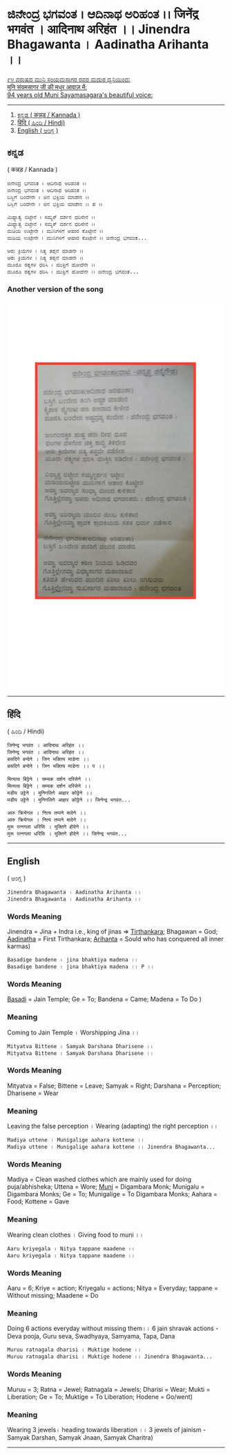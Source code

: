# ಜಿನೇಂದ್ರ ಭಗವಂತ । ಆದಿನಾಥ ಅರಿಹಂತ ।। जिनेंद्र भगवंत । आदिनाथ अरिहंत ।। Jinendra Bhagawanta । Aadinatha Arihanta ।।

[
    ೯೪ ವರುಷದ ಮುನಿ ಸಂಯಮಸಾಗರ ರವರ ಮದುರ ಧ್ವನಿಯಿಂದ:  
    मुनि संयमसागर जी की मधुर आवाज़ में:  
    94 years old Muni Sayamasagara's beautiful voice:  
](https://www.facebook.com/AcharyaVidyasagarJi/videos/1694386503936795/?hc_ref=NEWSFEED)

---

1. [ಕನ್ನಡ ( कन्नड़ / Kannada )](#ಕನ್ನಡ)
1. [हिंदि ( ಹಿಂದಿ / Hindi)](#हिंदि)
1. [English ( ಆಂಗ್ಲ )](#English)


## ಕನ್ನಡ
( कन्नड़ / Kannada )

```
ಜಿನೇಂದ್ರ ಭಗವಂತ । ಆದಿನಾಥ ಅರಿಹಂತ ।।  
ಜಿನೇಂದ್ರ ಭಗವಂತ । ಆದಿನಾಥ ಅರಿಹಂತ ।।  
ಬಸ್ದಿಗೆ ಬಂದೇನೇ । ಜಿನ ಭಕ್ತಿಯ ಮಾಡೇನ ।।  
ಬಸ್ದಿಗೆ ಬಂದೇನೇ । ಜಿನ ಭಕ್ತಿಯ ಮಾಡೇನ ।। ಪ ।।  
```

```
ಮಿಥ್ಯಾತ್ವ ಬಿಟ್ಟೇನೆ । ಸಮ್ಯಕ್ ದರ್ಶನ ಧರಿಸೇನೆ ।।  
ಮಿಥ್ಯಾತ್ವ ಬಿಟ್ಟೇನೆ । ಸಮ್ಯಕ್ ದರ್ಶನ ಧರಿಸೇನೆ ।।  
ಮಡಿಯ ಉಟ್ಟೇನೇ । ಮುನಿಗಳಿಗೆ ಆಹಾರ ಕೊಟ್ಟೇನೆ ।।  
ಮಡಿಯ ಉಟ್ಟೇನೇ । ಮುನಿಗಳಿಗೆ ಆಹಾರ ಕೊಟ್ಟೇನೆ ।। ಜಿನೇಂದ್ರ ಭಗವಂತ...  
```

```
ಆರು ಕ್ರಿಯೆಗಳ । ನಿತ್ಯ ತಪ್ಪನೆ ಮಾಡನೇ ।।  
ಆರು ಕ್ರಿಯೆಗಳ । ನಿತ್ಯ ತಪ್ಪನೆ ಮಾಡನೇ ।।  
ಮೂರೂ ರತ್ನಗಳ ಧರಿಸಿ । ಮುಕ್ತಿಗೆ ಹೋದೆನೇ ।।  
ಮೂರೂ ರತ್ನಗಳ ಧರಿಸಿ । ಮುಕ್ತಿಗೆ ಹೋದೆನೇ ।। ಜಿನೇಂದ್ರ ಭಗವಂತ...  
```

### Another version of the song

![Alternate Version](Jinendra-Bhagawanta-Aadinatha-Arihanta.png "Jinendra Bhagawanta")

---

## हिंदि
( ಹಿಂದಿ / Hindi)

```
जिनेन्द्र भगवंत । आदिनाथ अरिहंत ।।  
जिनेन्द्र भगवंत । आदिनाथ अरिहंत ।।  
बसदिगे बन्देने । जिन भक्तिय माडेना ।।  
बसदिगे बन्देने । जिन भक्तिय माडेना ।। प ।।  
```
```
मित्यत्व बिट्टेने । सम्यक दर्शन दरिसेने ।।  
मित्यत्व बिट्टेने । सम्यक दर्शन दरिसेने ।।  
मडीय उट्टेने । मुनिगलिगे आहार कोट्टेने ।।  
मडीय उट्टेने । मुनिगलिगे आहार कोट्टेने ।। जिनेन्द्र भगवंत...  
```
```
आरु क्रियेगल । नित्य तप्पने मादेने ।।  
आरु क्रियेगल । नित्य तप्पने मादेने ।।  
मुरू रत्नगला धरिसि । मुक्तिगे होदेने ।।  
मुरू रत्नगला धरिसि । मुक्तिगे होदेने ।। जिनेन्द्र भगवंत...  
```

---


## English
( ಆಂಗ್ಲ )

```
Jinendra Bhagawanta । Aadinatha Arihanta ।।  
Jinendra Bhagawanta । Aadinatha Arihanta ।।  
```
### Words Meaning
Jinendra = Jina + Indra i.e., king of jinas => [Tirthankara](https://en.wikipedia.org/wiki/Tirthankara); Bhagawan = God; [Aadinatha](https://en.wikipedia.org/wiki/Rishabhanatha) = First Tirthankara; [Arihanta](https://en.wikipedia.org/wiki/Arihant_%28Jainism%29) = Sould who has conquered all inner karmas)  


```
Basadige bandene । jina bhaktiya madena ।।  
Basadige bandene । jina bhaktiya madena ।। P ।।  
```
### Words Meaning
[Basadi](https://en.wikipedia.org/wiki/Jain_temple) = Jain Temple; Ge = To; Bandena = Came; Madena = To Do )  
### Meaning
Coming to Jain Temple । Worshipping Jina ।। 

```
Mityatva Bittene । Samyak Darshana Dharisene ।।  
Mityatva Bittene । Samyak Darshana Dharisene ।।  
```
### Words Meaning
Mityatva = False; Bittene = Leave; Samyak = Right; Darshana = Perception; Dharisene = Wear  
### Meaning
Leaving the false perception । Wearing (adapting) the right perception ।। 

```
Madiya uttene । Munigalige aahara kottene ।।  
Madiya uttene । Munigalige aahara kottene ।। Jinendra Bhagawanta...  
```
### Words Meaning
Madiya = Clean washed clothes which are mainly used for doing puja/abhisheka; Uttena = Wore; [Muni](https://en.wikipedia.org/wiki/Digambara_monk) = Digambara Monk; Munigalu = Digambara Monks; Ge = To; Munigalige = To Digambara Monks; Aahara = Food; Kottene = Gave   
### Meaning
Wearing clean clothes । Giving food to muni ।।   

```
Aaru kriyegala । Nitya tappane maadene ।।  
Aaru kriyegala । Nitya tappane maadene ।।  
```
### Words Meaning
Aaru = 6; Kriye = action; Kriyegalu = actions; Nitya = Everyday; tappane = Without missing; Maadene = Do 
### Meaning
Doing 6 actions everyday without missing them।। 6 jain shravak actions - Deva pooja, Guru seva, Swadhyaya, Samyama, Tapa, Dana

```
Muruu ratnagala dharisi । Muktige hodene ।।  
Muruu ratnagala dharisi । Muktige hodene ।। Jinendra Bhagawanta...  
```
### Words Meaning
Muruu = 3; Ratna = Jewel; Ratnagala = Jewels; Dharisi = Wear; Mukti = Liberation; Ge = To; Muktige = To Liberation; Hodene = Go/went)  
### Meaning
Wearing 3 jewels। heading towards liberation ।। 
3 jewels of jainism - Samyak Darshan, Samyak Jnaan, Samyak Charitra)  

---
